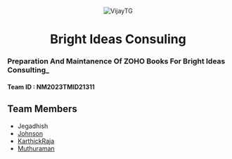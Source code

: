 <p align="center">
  <img src="https://graph.org/file/37cd67bab9bcd37f40a35.jpg" alt="VijayTG">
</p>
<h1 align="center">
  <b>Bright Ideas Consuling</b>
</h1>

### Preparation And Maintanence Of ZOHO Books For Bright Ideas Consulting_ 


#### Team ID : NM2023TMID21311

## Team Members 

* Jegadhish
* [Johnson](https://github.com/Johnvirat)
* [KarthickRaja](https://github.com/karthickraja2404)
* [Muthuraman](https://github.com/muthuraman-04)
